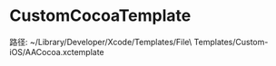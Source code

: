 # CustomCocoaTemplate

路径:
~/Library/Developer/Xcode/Templates/File\ Templates/Custom-iOS/AACocoa.xctemplate 
